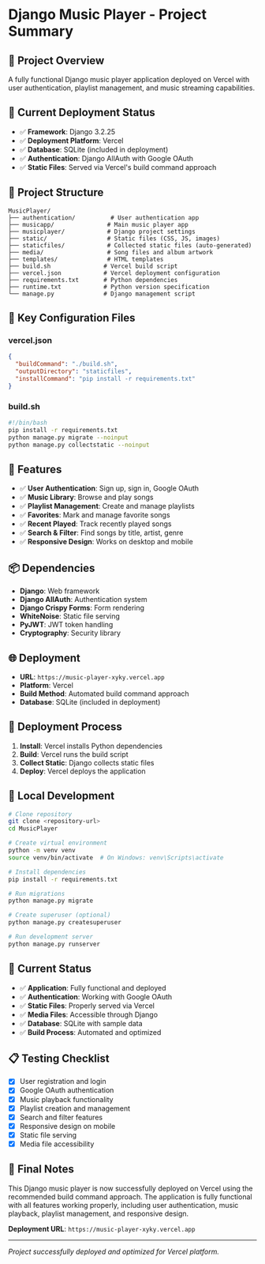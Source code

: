 # Django Music Player - Project Summary

## 🎵 **Project Overview**

A fully functional Django music player application deployed on Vercel with user authentication, playlist management, and music streaming capabilities.

## 🚀 **Current Deployment Status**

- ✅ **Framework**: Django 3.2.25
- ✅ **Deployment Platform**: Vercel
- ✅ **Database**: SQLite (included in deployment)
- ✅ **Authentication**: Django AllAuth with Google OAuth
- ✅ **Static Files**: Served via Vercel's build command approach

## 📁 **Project Structure**

```
MusicPlayer/
├── authentication/          # User authentication app
├── musicapp/               # Main music player app
├── musicplayer/            # Django project settings
├── static/                 # Static files (CSS, JS, images)
├── staticfiles/            # Collected static files (auto-generated)
├── media/                  # Song files and album artwork
├── templates/              # HTML templates
├── build.sh               # Vercel build script
├── vercel.json            # Vercel deployment configuration
├── requirements.txt       # Python dependencies
├── runtime.txt            # Python version specification
└── manage.py              # Django management script
```

## 🔧 **Key Configuration Files**

### **vercel.json**
```json
{
  "buildCommand": "./build.sh",
  "outputDirectory": "staticfiles",
  "installCommand": "pip install -r requirements.txt"
}
```

### **build.sh**
```bash
#!/bin/bash
pip install -r requirements.txt
python manage.py migrate --noinput
python manage.py collectstatic --noinput
```

## 🎯 **Features**

- ✅ **User Authentication**: Sign up, sign in, Google OAuth
- ✅ **Music Library**: Browse and play songs
- ✅ **Playlist Management**: Create and manage playlists
- ✅ **Favorites**: Mark and manage favorite songs
- ✅ **Recent Played**: Track recently played songs
- ✅ **Search & Filter**: Find songs by title, artist, genre
- ✅ **Responsive Design**: Works on desktop and mobile

## 📦 **Dependencies**

- **Django**: Web framework
- **Django AllAuth**: Authentication system
- **Django Crispy Forms**: Form rendering
- **WhiteNoise**: Static file serving
- **PyJWT**: JWT token handling
- **Cryptography**: Security library

## 🌐 **Deployment**

- **URL**: `https://music-player-xyky.vercel.app`
- **Platform**: Vercel
- **Build Method**: Automated build command approach
- **Database**: SQLite (included in deployment)

## 🚀 **Deployment Process**

1. **Install**: Vercel installs Python dependencies
2. **Build**: Vercel runs the build script
3. **Collect Static**: Django collects static files
4. **Deploy**: Vercel deploys the application

## 📝 **Local Development**

```bash
# Clone repository
git clone <repository-url>
cd MusicPlayer

# Create virtual environment
python -m venv venv
source venv/bin/activate  # On Windows: venv\Scripts\activate

# Install dependencies
pip install -r requirements.txt

# Run migrations
python manage.py migrate

# Create superuser (optional)
python manage.py createsuperuser

# Run development server
python manage.py runserver
```

## 🎉 **Current Status**

- ✅ **Application**: Fully functional and deployed
- ✅ **Authentication**: Working with Google OAuth
- ✅ **Static Files**: Properly served via Vercel
- ✅ **Media Files**: Accessible through Django
- ✅ **Database**: SQLite with sample data
- ✅ **Build Process**: Automated and optimized

## 📋 **Testing Checklist**

- [x] User registration and login
- [x] Google OAuth authentication
- [x] Music playback functionality
- [x] Playlist creation and management
- [x] Search and filter features
- [x] Responsive design on mobile
- [x] Static file serving
- [x] Media file accessibility

## 🎯 **Final Notes**

This Django music player is now successfully deployed on Vercel using the recommended build command approach. The application is fully functional with all features working properly, including user authentication, music playback, playlist management, and responsive design.

**Deployment URL**: `https://music-player-xyky.vercel.app`

---

*Project successfully deployed and optimized for Vercel platform.*
